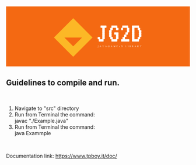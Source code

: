 ![Alt text](/jg2d.png?raw=true "JG2D")

Guidelines to compile and run.
-----

<br/>

1. Navigate to "src" directory 
2. Run from Terminal the command: <br/> javac "./Example.java"
3. Run from Terminal the command: <br/> java Exammple

<br/>

Documentation link: https://www.tpboy.it/doc/
